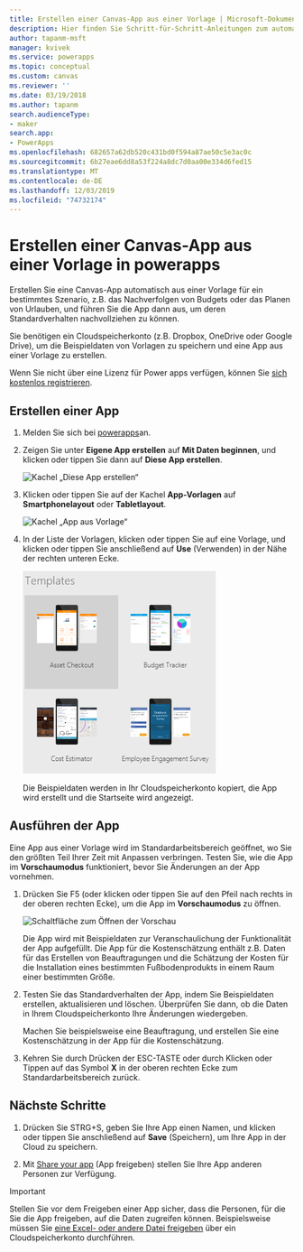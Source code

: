 ```yaml
---
title: Erstellen einer Canvas-App aus einer Vorlage | Microsoft-Dokumentation
description: Hier finden Sie Schritt-für-Schritt-Anleitungen zum automatischen Erstellen einer Canvas-App basierend auf einer Power apps-Vorlage.
author: tapanm-msft
manager: kvivek
ms.service: powerapps
ms.topic: conceptual
ms.custom: canvas
ms.reviewer: ''
ms.date: 03/19/2018
ms.author: tapanm
search.audienceType:
- maker
search.app:
- PowerApps
ms.openlocfilehash: 682657a62db520c431bd0f594a87ae50c5e3ac0c
ms.sourcegitcommit: 6b27eae6dd8a53f224a8dc7d0aa00e334d6fed15
ms.translationtype: MT
ms.contentlocale: de-DE
ms.lasthandoff: 12/03/2019
ms.locfileid: "74732174"
---
```

# <a name="create-a-canvas-app-from-a-template-in-power-apps"></a>Erstellen einer Canvas-App aus einer Vorlage in powerapps

Erstellen Sie eine Canvas-App automatisch aus einer Vorlage für ein bestimmtes Szenario, z.B. das Nachverfolgen von Budgets oder das Planen von Urlauben, und führen Sie die App dann aus, um deren Standardverhalten nachvollziehen zu können.

Sie benötigen ein Cloudspeicherkonto (z.B. Dropbox, OneDrive oder Google Drive), um die Beispieldaten von Vorlagen zu speichern und eine App aus einer Vorlage zu erstellen.

Wenn Sie nicht über eine Lizenz für Power apps verfügen, können Sie [sich kostenlos registrieren](../signup-for-powerapps.md).

## <a name="create-an-app"></a>Erstellen einer App

1. Melden Sie sich bei [powerapps](https://make.powerapps.com?utm_source=padocs&utm_medium=linkinadoc&utm_campaign=referralsfromdoc)an.

1. Zeigen Sie unter **Eigene App erstellen** auf **Mit Daten beginnen**, und klicken oder tippen Sie dann auf **Diese App erstellen**.

    ![Kachel „Diese App erstellen“](./media/get-started-test-drive/make-this-app.png)

1. Klicken oder tippen Sie auf der Kachel **App-Vorlagen** auf **Smartphonelayout** oder **Tabletlayout**.

    ![Kachel „App aus Vorlage“](./media/get-started-test-drive/template-tile.png)

4. In der Liste der Vorlagen, klicken oder tippen Sie auf eine Vorlage, und klicken oder tippen Sie anschließend auf **Use** (Verwenden) in der Nähe der rechten unteren Ecke.

    ![Öffnen einer powerapps-Vorlage](./media/get-started-test-drive/open-template.png)

    Die Beispieldaten werden in Ihr Cloudspeicherkonto kopiert, die App wird erstellt und die Startseite wird angezeigt.

## <a name="run-the-app"></a>Ausführen der App
Eine App aus einer Vorlage wird im Standardarbeitsbereich geöffnet, wo Sie den größten Teil Ihrer Zeit mit Anpassen verbringen. Testen Sie, wie die App im **Vorschaumodus** funktioniert, bevor Sie Änderungen an der App vornehmen.

1. Drücken Sie F5 (oder klicken oder tippen Sie auf den Pfeil nach rechts in der oberen rechten Ecke), um die App im **Vorschaumodus** zu öffnen.

    ![Schaltfläche zum Öffnen der Vorschau](./media/get-started-test-drive/open-preview.png)

    Die App wird mit Beispieldaten zur Veranschaulichung der Funktionalität der App aufgefüllt. Die App für die Kostenschätzung enthält z.B. Daten für das Erstellen von Beauftragungen und die Schätzung der Kosten für die Installation eines bestimmten Fußbodenprodukts in einem Raum einer bestimmten Größe.

4. Testen Sie das Standardverhalten der App, indem Sie Beispieldaten erstellen, aktualisieren und löschen. Überprüfen Sie dann, ob die Daten in Ihrem Cloudspeicherkonto Ihre Änderungen wiedergeben.

    Machen Sie beispielsweise eine Beauftragung, und erstellen Sie eine Kostenschätzung in der App für die Kostenschätzung.

5. Kehren Sie durch Drücken der ESC-TASTE oder durch Klicken oder Tippen auf das Symbol **X** in der oberen rechten Ecke zum Standardarbeitsbereich zurück.

## <a name="next-steps"></a>Nächste Schritte
1. Drücken Sie STRG+S, geben Sie Ihre App einen Namen, und klicken oder tippen Sie anschließend auf **Save** (Speichern), um Ihre App in der Cloud zu speichern.

1. Mit [Share your app](share-app.md) (App freigeben) stellen Sie Ihre App anderen Personen zur Verfügung.

> [!IMPORTANT]
> Stellen Sie vor dem Freigeben einer App sicher, dass die Personen, für die Sie die App freigeben, auf die Daten zugreifen können. Beispielsweise müssen Sie [eine Excel- oder andere Datei freigeben](share-app-data.md) über ein Cloudspeicherkonto durchführen.
